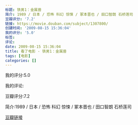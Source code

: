 ```yaml
---
标题: 铁男1：金属兽
简介: 1989 / 日本 / 恐怖 科幻 惊悚 / 冢本晋也 / 田口智朗 石桥莲司
豆瓣评分: '7.2'
链接: https://movie.douban.com/subject/1307800/
创建时间: '2009-08-15 15:36:04'
我的评分: '5.0'
标签:
评论:
date: 2009-08-15 15:36:04
title: 看了电影 - 铁男1：金属兽
tags: [电影]
categories: []
---
```


我的评分:5.0

我的评论:

豆瓣评分:7.2

简介:1989 / 日本 / 恐怖 科幻 惊悚 / 冢本晋也 / 田口智朗 石桥莲司

[豆瓣链接](https://movie.douban.com/subject/1307800/)

